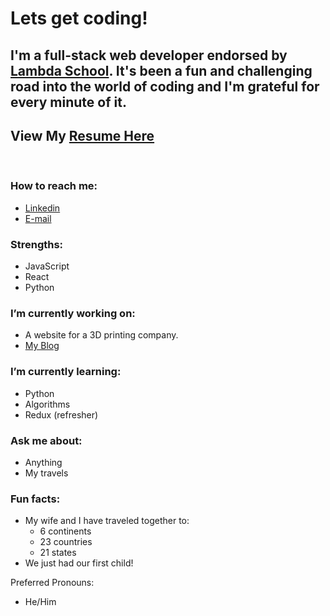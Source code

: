 # Lets get coding!

## I'm a full-stack web developer endorsed by [Lambda School](https://lambdaschool.com/). It's been a fun and challenging road into the world of coding and I'm grateful for every minute of it.

## View My [Resume Here](https://drive.google.com/file/d/15rRcidyz7uELqgKoVb-lJPgW6wWe039v/view?usp=sharing)
<p>&nbsp</p>


### How to reach me:
  - [Linkedin](https://www.linkedin.com/in/tyler-alsop)
  - [E-mail](mailto:dev.tyleralsop@gmail.com)

### Strengths:
- JavaScript
- React
- Python


### I’m currently working on: 
- A website for a 3D printing company.
- [My Blog](https://tyleralsop.medium.com/)

### I’m currently learning:
- Python
- Algorithms
- Redux (refresher)

### Ask me about:
- Anything
- My travels

### Fun facts:
- My wife and I have traveled together to:
    - 6 continents
    - 23 countries
    - 21 states
- We just had our first child!

Preferred Pronouns:
- He/Him
